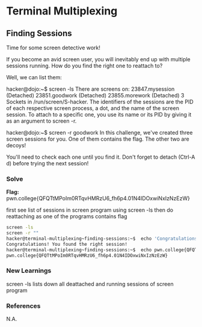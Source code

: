 # Terminal Multiplexing

## Finding Sessions

Time for some screen detective work!

If you become an avid screen user, you will inevitably end up with multiple sessions running. How do you find the right one to reattach to?

Well, we can list them:

hacker@dojo:~$ screen -ls
There are screens on:
        23847.mysession   (Detached)
        23851.goodwork    (Detached)
        23855.morework    (Detached)
3 Sockets in /run/screen/S-hacker.
The identifiers of the sessions are the PID of each respective screen process, a dot, and the name of the screen session. To attach to a specific one, you use its name or its PID by giving it as an argument to screen -r.

hacker@dojo:~$ screen -r goodwork
In this challenge, we've created three screen sessions for you. One of them contains the flag. The other two are decoys!

You'll need to check each one until you find it. Don't forget to detach (Ctrl-A d) before trying the next session!

### Solve
**Flag:** pwn.college{QFQTtMPoIm0RTqvHMRzU6_fh6p4.01N4IDOxwiNxIzNzEzW}

first see list of sessions in screen program using screen -ls then do reattaching as one of the programs contains flag

```bash
screen -ls
screen -r ""
hacker@terminal-multiplexing~finding-sessions:~$  echo 'Congratulations! You found the right session!'
Congratulations! You found the right session!
hacker@terminal-multiplexing~finding-sessions:~$  echo pwn.college{QFQTtMPoIm0RTqvHMRzU6_fh6p4.01N4IDOxwiNxIzNzEzW}
pwn.college{QFQTtMPoIm0RTqvHMRzU6_fh6p4.01N4IDOxwiNxIzNzEzW}
```

### New Learnings
screen -ls lists down all deattached and running sessions of screen program

### References 
N.A.
